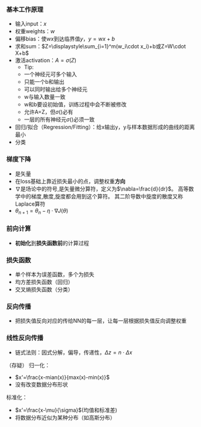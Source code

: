 ### 基本工作原理
* 输入input：$x$
* 权重weights：$w$
* 偏移bias：使$wx$到达临界值$y，y=wx+b$
* 求和sum：$Z=\displaystyle\sum_{i=1}^m(w_i\cdot x_i)+b或Z=W\cdot X+b$
* 激活activation：$A=\sigma(Z)$
  * Tip:
  * 一个神经元可多个输入
  * 只能一个b和输出
  * 可以同时输出给多个神经元
  * w与输入数量一致
  * w和b要设初始值，训练过程中会不断被修改
  * 允许A=Z，但$\sigma()$必有
  * 一层的所有神经元$\sigma()$必须一致
* 回归/拟合（Regression/Fitting）：给x输出y，y与样本数据形成的曲线的距离最小
* 分类
### 梯度下降
* 是矢量
* 在loss基础上靠近损失最小的点，调整权重**方向**
* $\nabla$是场论中的符号,是矢量微分算符，定义为$\nabla=\frac{d}{dr}$。 高等数学中的梯度,散度,旋度都会用到这个算符。 其二阶导数中旋度的散度又称Laplace算符
* $\theta_{n+1}=\theta_n- \eta\cdot\nabla J(\theta)$
### 前向计算
* **初始化**到**损失函数前**的计算过程
### 损失函数
* 单个样本为误差函数，多个为损失
* 均方差损失函数（回归）
* 交叉熵损失函数（分类）
### 反向传播
* 把损失值反向对应的传给NN的每一层，让每一层根据损失值反向调整权重
  
### 线性反向传播
* 链式法则：因式分解，偏导，传递性，$\Delta z = n\cdot{} \Delta x$

（存疑）
归一化：
* $x'=\frac{x-mian(x)}{max(x)-min(x)}$
* 没有改变数据分布形状

标准化：
* $x'=\frac{x-\mu}{\sigma}$(均值和标准差)
* 将数据分布近似为某种分布（如高斯分布）










